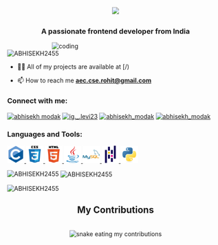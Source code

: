 
<h1 align="center">
    <img src="https://readme-typing-svg.herokuapp.com/?font=Righteous&size=35&center=true&vCenter=true&width=500&height=70&duration=4000&lines=Hi+There!+👋;+I'm+Abhisekh modak;" />
</h1>
<h3 align="center">A passionate frontend developer from India</h3>

<img align="right" alt="coding" width="400" src="https://giffiles.alphacoders.com/221/221575.gif">

<p align="left"> <img src="https://komarev.com/ghpvc/?username=ABHISEKH2455&label=Profile%20views&color=0e75b6&style=flat" alt="ABHISEKH2455" /> </p>

- 👨‍💻 All of my projects are available at [/)

- 📫 How to reach me **aec.cse.rohit@gmail.com**

<h3 align="left">Connect with me:</h3>
<p align="left">

<a href="https://linkedin.com/in/abhisekh-modak-018267254" target="blank"><img align="center" src="https://raw.githubusercontent.com/rahuldkjain/github-profile-readme-generator/master/src/images/icons/Social/linked-in-alt.svg" alt="abhisekh modak" height="30" width="40" /></a>
<a href="https://instagram.com/_btw_its_abhisekh" target="blank"><img align="center" src="https://raw.githubusercontent.com/rahuldkjain/github-profile-readme-generator/master/src/images/icons/Social/instagram.svg" alt="ig._.levi23" height="30" width="40" /></a>
<a href="https://www.leetcode.com/Abhisekh4321" target="blank"><img align="center" src="https://raw.githubusercontent.com/rahuldkjain/github-profile-readme-generator/master/src/images/icons/Social/leet-code.svg" alt="abhisekh_modak" height="30" width="40" /></a>
<a href="https://www.hackerrank.com/profile/abhimodak6090" target="blank"><img align="center" src="https://raw.githubusercontent.com/rahuldkjain/github-profile-readme-generator/master/src/images/icons/Social/leet-code.svg" alt="abhisekh_modak" height="30" width="40" /></a>

</p>

<h3 align="left">Languages and Tools:</h3>
<p align="left"> <a href="https://www.cprogramming.com/" target="_blank" rel="noreferrer"> <img src="https://raw.githubusercontent.com/devicons/devicon/master/icons/c/c-original.svg" alt="c" width="40" height="40"/> </a> <a href="https://www.w3schools.com/css/" target="_blank" rel="noreferrer"> <img src="https://raw.githubusercontent.com/devicons/devicon/master/icons/css3/css3-original-wordmark.svg" alt="css3" width="40" height="40"/> </a> <a href="https://www.w3.org/html/" target="_blank" rel="noreferrer"> <img src="https://raw.githubusercontent.com/devicons/devicon/master/icons/html5/html5-original-wordmark.svg" alt="html5" width="40" height="40"/> </a> <a href="https://www.java.com" target="_blank" rel="noreferrer"> <img src="https://raw.githubusercontent.com/devicons/devicon/master/icons/java/java-original.svg" alt="java" width="40" height="40"/> </a> <a href="https://www.mysql.com/" target="_blank" rel="noreferrer"> <img src="https://raw.githubusercontent.com/devicons/devicon/master/icons/mysql/mysql-original-wordmark.svg" alt="mysql" width="40" height="40"/> </a> <a href="https://pandas.pydata.org/" target="_blank" rel="noreferrer"> <img src="https://raw.githubusercontent.com/devicons/devicon/2ae2a900d2f041da66e950e4d48052658d850630/icons/pandas/pandas-original.svg" alt="pandas" width="40" height="40"/> </a> <a href="https://www.python.org" target="_blank" rel="noreferrer"> <img src="https://raw.githubusercontent.com/devicons/devicon/master/icons/python/python-original.svg" alt="python" width="40" height="40"/> </a> </p>

<p><img align="left" src="https://github-readme-stats.vercel.app/api/top-langs?username=ABHISEKH2455&show_icons=true&locale=en&layout=compact" alt="ABHISEKH2455" /></p>

<p>&nbsp;<img align="center" src="https://github-readme-stats.vercel.app/api?username=ABHISEKH2455&show_icons=true&locale=en" alt="ABHISEKH2455" /></p>

<p><img align="center" src="https://github-readme-streak-stats.herokuapp.com/?user=ABHISEKH2455&" alt="ABHISEKH2455" /></p>

<div align="center">
  <h2>My Contributions </h2>
  <br>
  <img alt="snake eating my contributions" src="https://raw.githubusercontent.com/ABHISEKH2455/ABHISEKH2455/output/github-contribution-grid-snake-dark.svg" />
  
  <br/><br/><br/>
</div>
